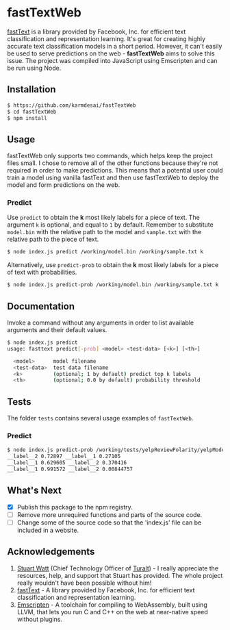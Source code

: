 # fastTextWeb

[fastText](https://fasttext.cc) is a library provided by Facebook, Inc. for efficient text classification and representation learning. It's great for creating highly accurate text classification models in a short period. However, it can't easily be used to serve predictions on the web - **fastTextWeb** aims to solve this issue. The project was compiled into JavaScript using Emscripten and can be run using Node.

## Installation
```sh
$ https://github.com/karmdesai/fastTextWeb
$ cd fastTextWeb
$ npm install
```

## Usage
fastTextWeb only supports two commands, which helps keep the project files small. I chose to remove all of the other functions because they're not required in order to make predictions. This means that a potential user could train a model using vanilla fastText and then use fastTextWeb to deploy the model and form predictions on the web.

### Predict
Use ```predict``` to obtain the **k** most likely labels for a piece of text. The argument ```k``` is optional, and equal to ```1``` by default. Remember to substitute ```model.bin``` with the relative path to the model and ```sample.txt``` with the relative path to the piece of text.

```sh
$ node index.js predict /working/model.bin /working/sample.txt k
```

Alternatively, use ```predict-prob``` to obtain the **k** most likely labels for a piece of text with probabilities. 

```sh
$ node index.js predict-prob /working/model.bin /working/sample.txt k
```

## Documentation
Invoke a command without any arguments in order to list available arguments and their default values.

```sh
$ node index.js predict
usage: fasttext predict[-prob] <model> <test-data> [<k>] [<th>]

  <model>      model filename
  <test-data>  test data filename
  <k>          (optional; 1 by default) predict top k labels
  <th>         (optional; 0.0 by default) probability threshold
```

## Tests
The folder ```tests``` contains several usage examples of ```fastTextWeb```.

### Predict
```sh
$ node index.js predict-prob /working/tests/yelpReviewPolarity/yelpModel.ftz /working/tests/yelpReviewPolarity/sample.txt 2
__label__2 0.72897 __label__1 0.27105
__label__1 0.629605 __label__2 0.370416
__label__1 0.991572 __label__2 0.00844757
```

## What's Next
- [x] Publish this package to the npm registry.
- [ ] Remove more unrequired functions and parts of the source code.
- [ ] Change some of the source code so that the 'index.js' file can be included in a website.

## Acknowledgements
1. [Stuart Watt](https://github.com/morungos) (Chief Technology Officer of [Turalt](https://github.com/turalt)) - I really appreciate the resources, help, and support that Stuart has provided. The whole project really wouldn't have been possible without him!
2. [fastText](https://fasttext.cc) - A library provided by Facebook, Inc. for efficient text classification and representation learning.
3. [Emscripten](https://emscripten.org) - A toolchain for compiling to WebAssembly, built using LLVM, that lets you run C and C++ on the web at near-native speed without plugins.